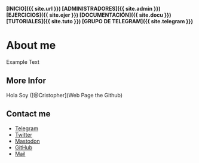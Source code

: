 **[INICIO]({{ site.url }})  [ADMINISTRADORES]({{ site.admin }}) [EJERCICIOS]({{ site.ejer }}) [DOCUMENTACIÓN]({{ site.docu }}) [TUTORIALES]({{ site.tuto }}) [GRUPO DE TELEGRAM]({{ site.telegram }})**

 # About me

Example Text

 ## More Infor

 Hola Soy ([@Cristopher](Web Page the Github)

 ## Contact me

 - [Telegram]()
 - [Twitter]()
 - [Mastodon]()
 - [GitHub]()
 - [Mail](mailto:)
